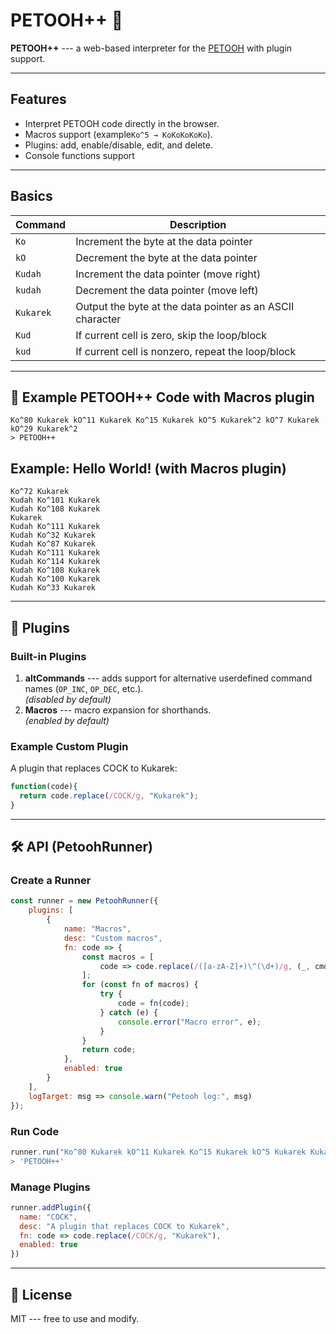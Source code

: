 # PETOOH++ 🐓

**PETOOH++** --- a web-based interpreter for the [PETOOH](https://github.com/Ky6uk/PETOOH) with plugin support.

------------------------------------------------------------------------

## Features

-   Interpret PETOOH code directly in the browser.
-   Macros support (example`Ko^5 → KoKoKoKoKo`).
-   Plugins: add, enable/disable, edit, and delete.
-   Console functions support

------------------------------------------------------------------------
## Basics

| Command | Description |
|---------|-------------|
| `Ko`    | Increment the byte at the data pointer |
| `kO`    | Decrement the byte at the data pointer |
| `Kudah` | Increment the data pointer (move right) |
| `kudah` | Decrement the data pointer (move left) |
| `Kukarek` | Output the byte at the data pointer as an ASCII character |
| `Kud`   | If current cell is zero, skip the loop/block |
| `kud`   | If current cell is nonzero, repeat the loop/block |

------------------------------------------------------------------------

## 🐓 Example PETOOH++ Code with Macros plugin

```petooh
Ko^80 Kukarek kO^11 Kukarek Ko^15 Kukarek kO^5 Kukarek^2 kO^7 Kukarek kO^29 Kukarek^2
> PETOOH++
```

## Example: Hello World! (with Macros plugin)

```petooh
Ko^72 Kukarek
Kudah Ko^101 Kukarek
Kudah Ko^108 Kukarek
Kukarek
Kudah Ko^111 Kukarek
Kudah Ko^32 Kukarek
Kudah Ko^87 Kukarek
Kudah Ko^111 Kukarek
Kudah Ko^114 Kukarek
Kudah Ko^108 Kukarek
Kudah Ko^100 Kukarek
Kudah Ko^33 Kukarek
```

------------------------------------------------------------------------

## 🔌 Plugins

### Built-in Plugins

1.  **altCommands** --- adds support for alternative userdefined command names
    (`OP_INC`, `OP_DEC`, etc.).\
    *(disabled by default)*
2.  **Macros** --- macro expansion for shorthands.\
    *(enabled by default)*

### Example Custom Plugin

A plugin that replaces COCK to Kukarek:

``` js
function(code){
  return code.replace(/COCK/g, "Kukarek");
}
```

------------------------------------------------------------------------

## 🛠 API (PetoohRunner)

### Create a Runner

``` js
const runner = new PetoohRunner({
    plugins: [
        {
            name: "Macros",
            desc: "Custom macros",
            fn: code => {
                const macros = [
                    code => code.replace(/([a-zA-Z]+)\^(\d+)/g, (_, cmd, times) => cmd.repeat(+times)),
                ];
                for (const fn of macros) {
                    try {
                        code = fn(code);
                    } catch (e) {
                        console.error("Macro error", e);
                    }
                }
                return code;
            },
            enabled: true
        }
    ],
    logTarget: msg => console.warn("Petooh log:", msg)
});
```

### Run Code

``` js
runner.run("Ko^80 Kukarek kO^11 Kukarek Ko^15 Kukarek kO^5 Kukarek Kukarek kO^7 Kukarek kO^29 Kukarek Kukarek"); 
> 'PETOOH++'
```

### Manage Plugins

``` js
runner.addPlugin({
  name: "COCK",
  desc: "A plugin that replaces COCK to Kukarek",
  fn: code => code.replace(/COCK/g, "Kukarek"),
  enabled: true
})
```

------------------------------------------------------------------------

## 📜 License

MIT --- free to use and modify.
